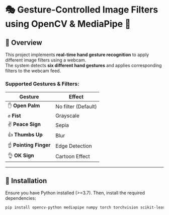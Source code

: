 # 🎭 Gesture-Controlled Image Filters using OpenCV & MediaPipe 🎨

## 📌 Overview
This project implements **real-time hand gesture recognition** to apply different image filters using a webcam.  
The system detects **six different hand gestures** and applies corresponding filters to the webcam feed.  

### **Supported Gestures & Filters:**
| Gesture | Effect |
|---------|--------|
| ✋ **Open Palm** | No filter (Default) |
| ✊ **Fist** | Grayscale |
| ✌️ **Peace Sign** | Sepia |
| 👍 **Thumbs Up** | Blur |
| ☝️ **Pointing Finger** | Edge Detection |
| 👌 **OK Sign** | Cartoon Effect |

---

## 🔧 **Installation**
Ensure you have Python installed (>=3.7). Then, install the required dependencies:

```bash
pip install opencv-python mediapipe numpy torch torchvision scikit-learn pickle-mixin

